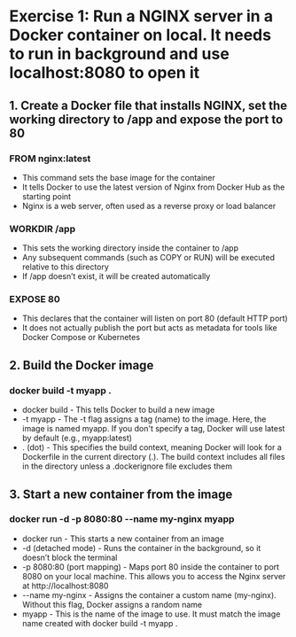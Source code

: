 # Exercise 1: Run a NGINX server in a Docker container on local. It needs to run in background and use localhost:8080 to open it

## 1. Create a Docker file that installs NGINX, set the working directory to /app and expose the port to 80
### FROM nginx:latest
- This command sets the base image for the container
- It tells Docker to use the latest version of Nginx from Docker Hub as the starting point
- Nginx is a web server, often used as a reverse proxy or load balancer

### WORKDIR /app
- This sets the working directory inside the container to /app
- Any subsequent commands (such as COPY or RUN) will be executed relative to this directory
- If /app doesn’t exist, it will be created automatically

### EXPOSE 80
- This declares that the container will listen on port 80 (default HTTP port)
- It does not actually publish the port but acts as metadata for tools like Docker Compose or Kubernetes

## 2. Build the Docker image
### docker build -t myapp . 
- docker build - This tells Docker to build a new image
- -t myapp - The -t flag assigns a tag (name) to the image. Here, the image is named myapp. If you don't specify a tag, Docker will use latest by default (e.g., myapp:latest)
- . (dot) - This specifies the build context, meaning Docker will look for a Dockerfile in the current directory (.). The build context includes all files in the directory unless a .dockerignore file excludes them

## 3. Start a new container from the image
### docker run -d -p 8080:80 --name my-nginx myapp
- docker run - This starts a new container from an image
- -d (detached mode) - Runs the container in the background, so it doesn’t block the terminal
- -p 8080:80 (port mapping) - Maps port 80 inside the container to port 8080 on your local machine. This allows you to access the Nginx server at http://localhost:8080
- --name my-nginx - Assigns the container a custom name (my-nginx). Without this flag, Docker assigns a random name
- myapp - This is the name of the image to use. It must match the image name created with docker build -t myapp .